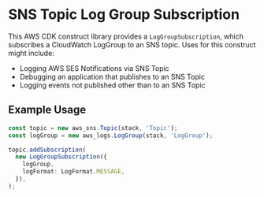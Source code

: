 # SNS Topic Log Group Subscription

This AWS CDK construct library provides a `LogGroupSubscription`, which
subscribes a CloudWatch LogGroup to an SNS topic. Uses for this construct
might include:

- Logging AWS SES Notifications via SNS Topic
- Debugging an application that publishes to an SNS Topic
- Logging events not published other than to an SNS Topic

## Example Usage

```ts
const topic = new aws_sns.Topic(stack, 'Topic');
const logGroup = new aws_logs.LogGroup(stack, 'LogGroup');

topic.addSubscription(
  new LogGroupSubscription({
    logGroup,
    logFormat: LogFormat.MESSAGE,
  }),
);
```